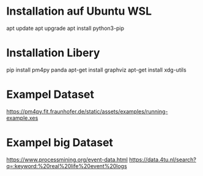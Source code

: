 # Installation auf Ubuntu WSL
apt update
apt upgrade
apt install python3-pip

# Installation Libery
pip install pm4py panda
apt-get install graphviz
apt-get install xdg-utils

# Exampel Dataset
https://pm4py.fit.fraunhofer.de/static/assets/examples/running-example.xes

# Exampel big Dataset
https://www.processmining.org/event-data.html
https://data.4tu.nl/search?q=:keyword:%20real%20life%20event%20logs
